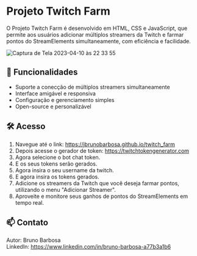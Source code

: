 # Projeto Twitch Farm 

O Projeto Twitch Farm é desenvolvido em HTML, CSS e JavaScript, que permite aos usuários adicionar múltiplos streamers da Twitch e farmar pontos do StreamElements simultaneamente, com eficiência e facilidade.

![Captura de Tela 2023-04-10 às 22 33 55](https://user-images.githubusercontent.com/75800617/231032325-29e9d058-d621-4a84-855b-d64ed0514e54.png)

## 🚀 Funcionalidades

- Suporte a conecção de múltiplos streamers simultaneamente
- Interface amigável e responsiva
- Configuração e gerenciamento simples
- Open-source e personalizável

## 🛠️ Acesso

1. Navegue até o link: https://jbrunobarbosa.github.io/twitch_farm
2. Depois acesse o gerador de token: https://twitchtokengenerator.com
3. Agora selecione o bot chat token.
3. E os seus tokens serão gerados.
3. Agora insira o seu username da twitch.
3. E agora insira os tokens gerados.
4. Adicione os streamers da Twitch que você deseja farmar pontos, utilizando o menu "Adicionar Streamer".
5. Aproveite e monitore seus ganhos de pontos do StreamElements em tempo real.

## 📫 Contato

Autor: Bruno Barbosa\
LinkedIn: https://www.linkedin.com/in/bruno-barbosa-a77b3a1b6
